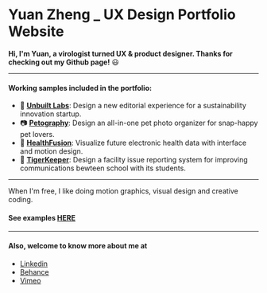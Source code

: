 # Yuan Zheng _ UX Design Portfolio Website


**Hi, I'm Yuan, a virologist turned UX & product designer. Thanks for checking out my Github page!** :smiley: 

---
#### Working samples included in the portfolio:
* :seedling: **[Unbuilt Labs]( http://www.yzcanvas.com/UnbuiltLabs.html)**: Design a new editorial experience for a sustainability innovation startup.
* :camera: **[Petography](http://www.yzcanvas.com/Petography.html)**: Design an all-in-one pet photo organizer for snap-happy pet lovers. 
* :hospital: **[HealthFusion](http://www.yzcanvas.com/HealthFusion.html)**: Visualize future electronic health data with interface and motion design.
* :hammer: **[TigerKeeper](http://www.yzcanvas.com/FMS.html)**: Design a facility issue reporting system for improving communications bewteen school with its students.
---
When I'm free, I like doing motion graphics, visual design and creative coding. 

#### See examples [HERE](http://www.yzcanvas.com/index.html#bsidePage)

---
#### Also, welcome to know more about me at  
* [Linkedin](https://www.linkedin.com/in/yuanzdesign/) 
* [Behance](https://www.behance.net/yuanzdesign) 
* [Vimeo](https://vimeo.com/yuanzdesign)

